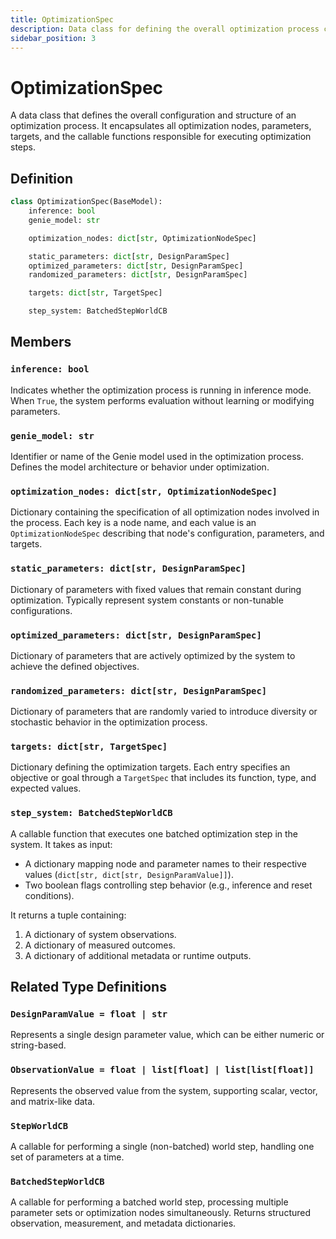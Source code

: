 ```yaml
---
title: OptimizationSpec
description: Data class for defining the overall optimization process configuration and structure
sidebar_position: 3
---
```


# OptimizationSpec

A data class that defines the overall configuration and structure of an optimization process. It encapsulates all optimization nodes, parameters, targets, and the callable functions responsible for executing optimization steps.

## Definition

```python
class OptimizationSpec(BaseModel):
    inference: bool
    genie_model: str

    optimization_nodes: dict[str, OptimizationNodeSpec]

    static_parameters: dict[str, DesignParamSpec]
    optimized_parameters: dict[str, DesignParamSpec]
    randomized_parameters: dict[str, DesignParamSpec]

    targets: dict[str, TargetSpec]

    step_system: BatchedStepWorldCB
```

## Members

### `inference: bool`

Indicates whether the optimization process is running in inference mode. When `True`, the system performs evaluation without learning or modifying parameters.

### `genie_model: str`

Identifier or name of the Genie model used in the optimization process. Defines the model architecture or behavior under optimization.

### `optimization_nodes: dict[str, OptimizationNodeSpec]`

Dictionary containing the specification of all optimization nodes involved in the process. Each key is a node name, and each value is an `OptimizationNodeSpec` describing that node's configuration, parameters, and targets.

### `static_parameters: dict[str, DesignParamSpec]`

Dictionary of parameters with fixed values that remain constant during optimization. Typically represent system constants or non-tunable configurations.

### `optimized_parameters: dict[str, DesignParamSpec]`

Dictionary of parameters that are actively optimized by the system to achieve the defined objectives.

### `randomized_parameters: dict[str, DesignParamSpec]`

Dictionary of parameters that are randomly varied to introduce diversity or stochastic behavior in the optimization process.

### `targets: dict[str, TargetSpec]`

Dictionary defining the optimization targets. Each entry specifies an objective or goal through a `TargetSpec` that includes its function, type, and expected values.

### `step_system: BatchedStepWorldCB`

A callable function that executes one batched optimization step in the system. It takes as input:

- A dictionary mapping node and parameter names to their respective values (`dict[str, dict[str, DesignParamValue]]`).
- Two boolean flags controlling step behavior (e.g., inference and reset conditions).

It returns a tuple containing:

1. A dictionary of system observations.
2. A dictionary of measured outcomes.
3. A dictionary of additional metadata or runtime outputs.

## Related Type Definitions

### `DesignParamValue = float | str`

Represents a single design parameter value, which can be either numeric or string-based.

### `ObservationValue = float | list[float] | list[list[float]]`

Represents the observed value from the system, supporting scalar, vector, and matrix-like data.

### `StepWorldCB`

A callable for performing a single (non-batched) world step, handling one set of parameters at a time.

### `BatchedStepWorldCB`

A callable for performing a batched world step, processing multiple parameter sets or optimization nodes simultaneously. Returns structured observation, measurement, and metadata dictionaries.
